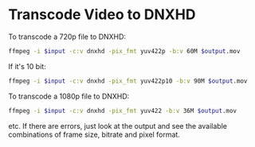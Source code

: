 # Transcode Video to DNXHD

To transcode a 720p file to DNXHD:

```bash
ffmpeg -i $input -c:v dnxhd -pix_fmt yuv422p -b:v 60M $output.mov
```

If it's 10 bit:

```bash
ffmpeg -i $input -c:v dnxhd -pix_fmt yuv422p10 -b:v 90M $output.mov
```

To transcode a 1080p file to DNXHD:

```bash
ffmpeg -i $input -c:v dnxhd -pix_fmt yuv422 -b:v 36M $output.mov
```

etc. If there are errors, just look at the output and see the available combinations of frame size, bitrate and pixel format. 
